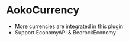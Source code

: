 # AokoCurrency
- More currencies are integrated in this plugin
- Support EconomyAPI & BedrockEconomy 
